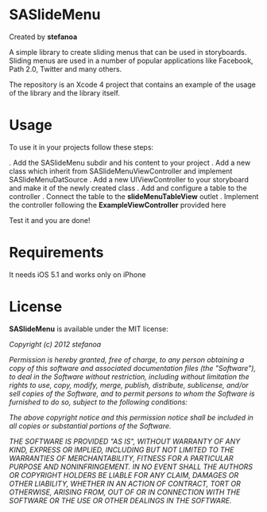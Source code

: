 # SASlideMenu

Created by **stefanoa**

A simple library to create sliding menus that can be used in storyboards. Sliding menus are used in a number of popular applications like Facebook, Path 2.0, Twitter and many others.

The repository is an Xcode 4 project that contains an example of the usage of the library and the library itself.

# Usage

To use it in your projects follow these steps:

. Add the SASlideMenu subdir and his content to your project
. Add a new class which inherit from SASlideMenuViewController and implement SASlideMenuDatSource
. Add a new UIViewController to your storyboard and make it of the newly created class
. Add and configure a table to the controller
. Connect the table to the **slideMenuTableView** outlet
. Implement the controller following the **ExampleViewController** provided here

Test it and you are done!

# Requirements

It needs iOS 5.1 and works only on iPhone

# License

**SASlideMenu** is available under the MIT license:

*Copyright (c) 2012 stefanoa*

*Permission is hereby granted, free of charge, to any person obtaining a copy*
*of this software and associated documentation files (the "Software"), to deal*
*in the Software without restriction, including without limitation the rights*
*to use, copy, modify, merge, publish, distribute, sublicense, and/or sell*
*copies of the Software, and to permit persons to whom the Software is*
*furnished to do so, subject to the following conditions:*

*The above copyright notice and this permission notice shall be included in*
*all copies or substantial portions of the Software.*

*THE SOFTWARE IS PROVIDED "AS IS", WITHOUT WARRANTY OF ANY KIND, EXPRESS OR*
*IMPLIED, INCLUDING BUT NOT LIMITED TO THE WARRANTIES OF MERCHANTABILITY,*
*FITNESS FOR A PARTICULAR PURPOSE AND NONINFRINGEMENT. IN NO EVENT SHALL THE*
*AUTHORS OR COPYRIGHT HOLDERS BE LIABLE FOR ANY CLAIM, DAMAGES OR OTHER*
*LIABILITY, WHETHER IN AN ACTION OF CONTRACT, TORT OR OTHERWISE, ARISING FROM,*
*OUT OF OR IN CONNECTION WITH THE SOFTWARE OR THE USE OR OTHER DEALINGS IN*
*THE SOFTWARE.*